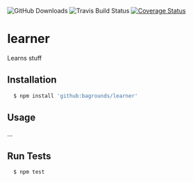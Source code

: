 
![GitHub Downloads][downloads-url]
![Travis Build Status][travis-url]
[![Coverage Status][coveralls-img]][coveralls-url]


# learner
Learns stuff


## Installation

``` bash
  $ npm install 'github:bagrounds/learner'
```

## Usage
...

## Run Tests
``` bash
  $ npm test
```
[downloads-url]: https://img.shields.io/github/downloads/bagrounds/learner/total.svg
[travis-url]: https://img.shields.io/travis/bagrounds/learner/master.svg

[coveralls-img]: https://coveralls.io/repos/github/bagrounds/learner/badge.svg?branch=master
[coveralls-url]: https://coveralls.io/github/bagrounds/learner?branch=master